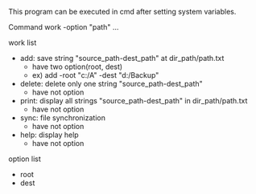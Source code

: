 
This program can be executed in cmd after setting system variables.

Command
work -option "path" ...

work list
- add: save string "source_path-dest_path" at dir_path/path.txt
	- have two option(root, dest)
	- ex) add -root "c:/A" -dest "d:/Backup"
- delete: delete only one string "source_path-dest_path"
	- have not option
- print: display all strings "source_path-dest_path" in dir_path/path.txt
	- have not option
- sync: file synchronization
	- have not option
- help: display help
	- have not option

option list
- root
- dest
